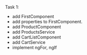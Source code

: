Task 1:
- add FirstComponent
- add properties to FirstComponent.
- add ProductComponent
- add ProductsService
- add CartListComponent
- add CartService
- implement ngFor, ngIf
